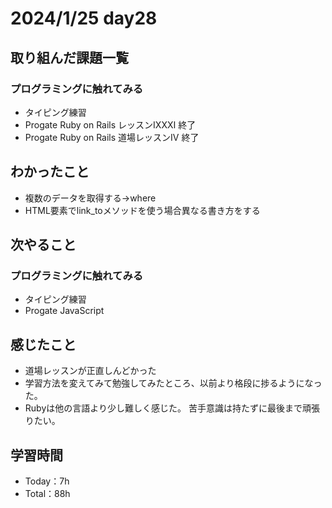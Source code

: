 # 2024/1/25 day28


## 取り組んだ課題一覧
### プログラミングに触れてみる
  - タイピング練習
  - Progate Ruby on Rails レッスンⅨⅩⅪ 終了
  - Progate Ruby on Rails 道場レッスンⅣ 終了
  

## わかったこと
  - 複数のデータを取得する→where
  - HTML要素でlink_toメソッドを使う場合異なる書き方をする

## 次やること
### プログラミングに触れてみる
  - タイピング練習
  - Progate JavaScript 

## 感じたこと
  - 道場レッスンが正直しんどかった
  - 学習方法を変えてみて勉強してみたところ、以前より格段に捗るようになった。
  - Rubyは他の言語より少し難しく感じた。
    苦手意識は持たずに最後まで頑張りたい。

## 学習時間
  - Today：7h
  - Total：88h

